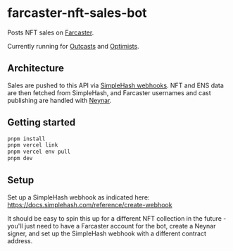# farcaster-nft-sales-bot

Posts NFT sales on [Farcaster](https://www.farcaster.xyz).

Currently running for [Outcasts](https://highlight.xyz/mint/65c36ebc54235eefb1ccb906) and [Optimists](https://highlight.xyz/mint/66229236b5f02c9b8e9189ce).

## Architecture

Sales are pushed to this API via [SimpleHash webhooks](https://docs.simplehash.com/reference/webhook-api-overview). NFT and ENS data are then fetched from SimpleHash, and Farcaster usernames and cast publishing are handled with [Neynar](https://neynar.com).

## Getting started

```sh
pnpm install
pnpm vercel link
pnpm vercel env pull
pnpm dev
```

## Setup

Set up a SimpleHash webhook as indicated here: https://docs.simplehash.com/reference/create-webhook

It should be easy to spin this up for a different NFT collection in the future - you'll just need to have a Farcaster account for the bot, create a Neynar signer, and set up the SimpleHash webhook with a different contract address.
